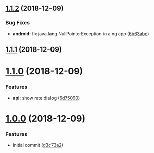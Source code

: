 ## [1.1.2](https://github.com/gogoout/nativescript-rater/compare/v1.1.1...v1.1.2) (2018-12-09)


### Bug Fixes

* **android:** fix java.lang.NullPointerException in a ng app ([6b63abe](https://github.com/gogoout/nativescript-rater/commit/6b63abe))



## [1.1.1](https://github.com/gogoout/nativescript-rater/compare/v1.1.0...v1.1.1) (2018-12-09)



# [1.1.0](https://github.com/gogoout/nativescript-rater/compare/v1.0.0...v1.1.0) (2018-12-09)


### Features

* **api:** show rate dialog ([6d75090](https://github.com/gogoout/nativescript-rater/commit/6d75090))



# [1.0.0](https://github.com/gogoout/nativescript-rater/compare/d3c73a2...v1.0.0) (2018-12-09)


### Features

* initial commit ([d3c73a2](https://github.com/gogoout/nativescript-rater/commit/d3c73a2))



